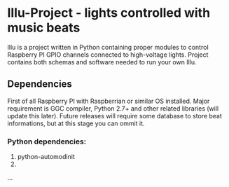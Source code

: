 # Illu-Project - lights controlled with music beats
Illu is a project written in Python containing proper modules to control Raspberry PI GPIO channels connected to high-voltage lights.
  Project contains both schemas and software needed to run your own Illu.

## Dependencies
First of all Raspberry PI with Raspberrian or similar OS installed. Major requirement is GGC compiler, Python 2.7+ and other related libraries (will update this later).
  Future releases will require some database to store beat informations, but at this stage you can ommit it.

### Python dependencies:
1. python-automodinit
2. 

...
